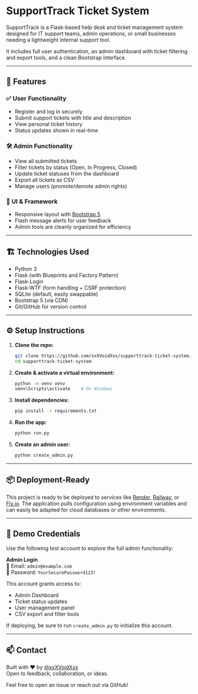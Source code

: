 # SupportTrack Ticket System

SupportTrack is a Flask-based help desk and ticket management system designed for IT support teams, admin operations, or small businesses needing a lightweight internal support tool.

It includes full user authentication, an admin dashboard with ticket filtering and export tools, and a clean Bootstrap interface.

---

## 🚀 Features

### ✅ User Functionality
- Register and log in securely
- Submit support tickets with title and description
- View personal ticket history
- Status updates shown in real-time

### 🛠️ Admin Functionality
- View all submitted tickets
- Filter tickets by status (Open, In Progress, Closed)
- Update ticket statuses from the dashboard
- Export all tickets as CSV
- Manage users (promote/demote admin rights)

### 🎨 UI & Framework
- Responsive layout with [Bootstrap 5](https://getbootstrap.com/)
- Flash message alerts for user feedback
- Admin tools are cleanly organized for efficiency

---

## 🏗️ Technologies Used

- Python 3
- Flask (with Blueprints and Factory Pattern)
- Flask-Login
- Flask-WTF (form handling + CSRF protection)
- SQLite (default, easily swappable)
- Bootstrap 5 (via CDN)
- Git/GitHub for version control

---

## ⚙️ Setup Instructions

1. **Clone the repo:**
   ```bash
   git clone https://github.com/xxXVoidXxx/supporttrack-ticket-system.git
   cd supporttrack-ticket-system
   ```

2. **Create & activate a virtual environment:**
   ```bash
   python -m venv venv
   venv\Scripts\activate    # On Windows
   ```

3. **Install dependencies:**
   ```bash
   pip install -r requirements.txt
   ```

4. **Run the app:**
   ```bash
   python run.py
   ```

5. **Create an admin user:**
   ```bash
   python create_admin.py
   ```

---

## 📦 Deployment-Ready

This project is ready to be deployed to services like [Render](https://render.com), [Railway](https://railway.app), or [Fly.io](https://fly.io). The application pulls configuration using environment variables and can easily be adapted for cloud databases or other environments.

---

## 🔐 Demo Credentials

Use the following test account to explore the full admin functionality:

**Admin Login**  
📧 Email: `admin@example.com`  
🔑 Password: `YourSecurePassword123!`

This account grants access to:
- Admin Dashboard
- Ticket status updates
- User management panel
- CSV export and filter tools

If deploying, be sure to run `create_admin.py` to initialize this account.

---

## 📫 Contact

Built with ❤️ by [@xxXVoidXxx](https://github.com/xxXVoidXxx)  
Open to feedback, collaboration, or ideas.

Feel free to open an issue or reach out via GitHub!